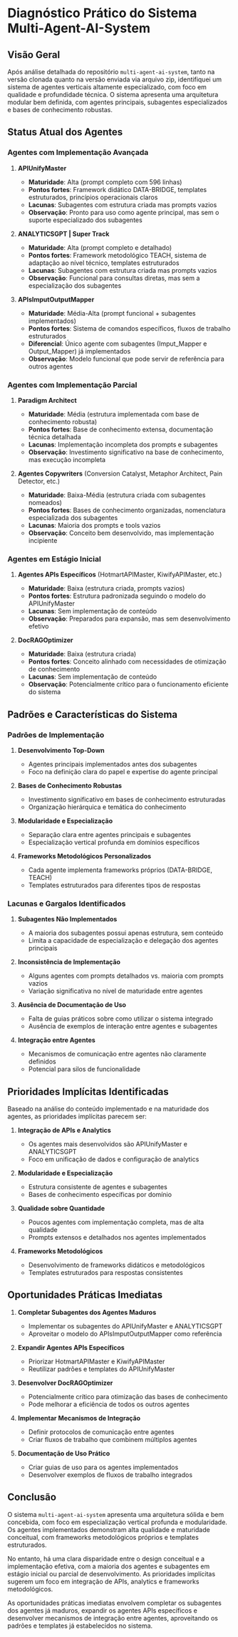 # Diagnóstico Prático do Sistema Multi-Agent-AI-System

## Visão Geral

Após análise detalhada do repositório `multi-agent-ai-system`, tanto na versão clonada quanto na versão enviada via arquivo zip, identifiquei um sistema de agentes verticais altamente especializado, com foco em qualidade e profundidade técnica. O sistema apresenta uma arquitetura modular bem definida, com agentes principais, subagentes especializados e bases de conhecimento robustas.

## Status Atual dos Agentes

### Agentes com Implementação Avançada

1. **APIUnifyMaster**
   - **Maturidade**: Alta (prompt completo com 596 linhas)
   - **Pontos fortes**: Framework didático DATA-BRIDGE, templates estruturados, princípios operacionais claros
   - **Lacunas**: Subagentes com estrutura criada mas prompts vazios
   - **Observação**: Pronto para uso como agente principal, mas sem o suporte especializado dos subagentes

2. **ANALYTICSGPT | Super Track**
   - **Maturidade**: Alta (prompt completo e detalhado)
   - **Pontos fortes**: Framework metodológico TEACH, sistema de adaptação ao nível técnico, templates estruturados
   - **Lacunas**: Subagentes com estrutura criada mas prompts vazios
   - **Observação**: Funcional para consultas diretas, mas sem a especialização dos subagentes

3. **APIsImputOutputMapper**
   - **Maturidade**: Média-Alta (prompt funcional + subagentes implementados)
   - **Pontos fortes**: Sistema de comandos específicos, fluxos de trabalho estruturados
   - **Diferencial**: Único agente com subagentes (Imput_Mapper e Output_Mapper) já implementados
   - **Observação**: Modelo funcional que pode servir de referência para outros agentes

### Agentes com Implementação Parcial

1. **Paradigm Architect**
   - **Maturidade**: Média (estrutura implementada com base de conhecimento robusta)
   - **Pontos fortes**: Base de conhecimento extensa, documentação técnica detalhada
   - **Lacunas**: Implementação incompleta dos prompts e subagentes
   - **Observação**: Investimento significativo na base de conhecimento, mas execução incompleta

2. **Agentes Copywriters** (Conversion Catalyst, Metaphor Architect, Pain Detector, etc.)
   - **Maturidade**: Baixa-Média (estrutura criada com subagentes nomeados)
   - **Pontos fortes**: Bases de conhecimento organizadas, nomenclatura especializada dos subagentes
   - **Lacunas**: Maioria dos prompts e tools vazios
   - **Observação**: Conceito bem desenvolvido, mas implementação incipiente

### Agentes em Estágio Inicial

1. **Agentes APIs Específicos** (HotmartAPIMaster, KiwifyAPIMaster, etc.)
   - **Maturidade**: Baixa (estrutura criada, prompts vazios)
   - **Pontos fortes**: Estrutura padronizada seguindo o modelo do APIUnifyMaster
   - **Lacunas**: Sem implementação de conteúdo
   - **Observação**: Preparados para expansão, mas sem desenvolvimento efetivo

2. **DocRAGOptimizer**
   - **Maturidade**: Baixa (estrutura criada)
   - **Pontos fortes**: Conceito alinhado com necessidades de otimização de conhecimento
   - **Lacunas**: Sem implementação de conteúdo
   - **Observação**: Potencialmente crítico para o funcionamento eficiente do sistema

## Padrões e Características do Sistema

### Padrões de Implementação

1. **Desenvolvimento Top-Down**
   - Agentes principais implementados antes dos subagentes
   - Foco na definição clara do papel e expertise do agente principal

2. **Bases de Conhecimento Robustas**
   - Investimento significativo em bases de conhecimento estruturadas
   - Organização hierárquica e temática do conhecimento

3. **Modularidade e Especialização**
   - Separação clara entre agentes principais e subagentes
   - Especialização vertical profunda em domínios específicos

4. **Frameworks Metodológicos Personalizados**
   - Cada agente implementa frameworks próprios (DATA-BRIDGE, TEACH)
   - Templates estruturados para diferentes tipos de respostas

### Lacunas e Gargalos Identificados

1. **Subagentes Não Implementados**
   - A maioria dos subagentes possui apenas estrutura, sem conteúdo
   - Limita a capacidade de especialização e delegação dos agentes principais

2. **Inconsistência de Implementação**
   - Alguns agentes com prompts detalhados vs. maioria com prompts vazios
   - Variação significativa no nível de maturidade entre agentes

3. **Ausência de Documentação de Uso**
   - Falta de guias práticos sobre como utilizar o sistema integrado
   - Ausência de exemplos de interação entre agentes e subagentes

4. **Integração entre Agentes**
   - Mecanismos de comunicação entre agentes não claramente definidos
   - Potencial para silos de funcionalidade

## Prioridades Implícitas Identificadas

Baseado na análise do conteúdo implementado e na maturidade dos agentes, as prioridades implícitas parecem ser:

1. **Integração de APIs e Analytics**
   - Os agentes mais desenvolvidos são APIUnifyMaster e ANALYTICSGPT
   - Foco em unificação de dados e configuração de analytics

2. **Modularidade e Especialização**
   - Estrutura consistente de agentes e subagentes
   - Bases de conhecimento específicas por domínio

3. **Qualidade sobre Quantidade**
   - Poucos agentes com implementação completa, mas de alta qualidade
   - Prompts extensos e detalhados nos agentes implementados

4. **Frameworks Metodológicos**
   - Desenvolvimento de frameworks didáticos e metodológicos
   - Templates estruturados para respostas consistentes

## Oportunidades Práticas Imediatas

1. **Completar Subagentes dos Agentes Maduros**
   - Implementar os subagentes do APIUnifyMaster e ANALYTICSGPT
   - Aproveitar o modelo do APIsImputOutputMapper como referência

2. **Expandir Agentes APIs Específicos**
   - Priorizar HotmartAPIMaster e KiwifyAPIMaster
   - Reutilizar padrões e templates do APIUnifyMaster

3. **Desenvolver DocRAGOptimizer**
   - Potencialmente crítico para otimização das bases de conhecimento
   - Pode melhorar a eficiência de todos os outros agentes

4. **Implementar Mecanismos de Integração**
   - Definir protocolos de comunicação entre agentes
   - Criar fluxos de trabalho que combinem múltiplos agentes

5. **Documentação de Uso Prático**
   - Criar guias de uso para os agentes implementados
   - Desenvolver exemplos de fluxos de trabalho integrados

## Conclusão

O sistema `multi-agent-ai-system` apresenta uma arquitetura sólida e bem concebida, com foco em especialização vertical profunda e modularidade. Os agentes implementados demonstram alta qualidade e maturidade conceitual, com frameworks metodológicos próprios e templates estruturados.

No entanto, há uma clara disparidade entre o design conceitual e a implementação efetiva, com a maioria dos agentes e subagentes em estágio inicial ou parcial de desenvolvimento. As prioridades implícitas sugerem um foco em integração de APIs, analytics e frameworks metodológicos.

As oportunidades práticas imediatas envolvem completar os subagentes dos agentes já maduros, expandir os agentes APIs específicos e desenvolver mecanismos de integração entre agentes, aproveitando os padrões e templates já estabelecidos no sistema.
